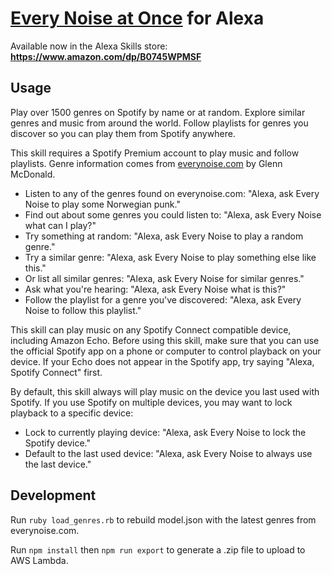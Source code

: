 # [Every Noise at Once](http://everynoise.com) for Alexa

Available now in the Alexa Skills store: <br>
**<https://www.amazon.com/dp/B0745WPMSF>**

## Usage

Play over 1500 genres on Spotify by name or at random. Explore similar genres and music from around the world. Follow playlists for genres you discover so you can play them from Spotify anywhere.

This skill requires a Spotify Premium account to play music and follow playlists. Genre information comes from [everynoise.com](http://everynoise.com) by Glenn McDonald.

* Listen to any of the genres found on everynoise.com: "Alexa, ask Every Noise to play some Norwegian punk."
* Find out about some genres you could listen to: "Alexa, ask Every Noise what can I play?"
* Try something at random: "Alexa, ask Every Noise to play a random genre."
* Try a similar genre: "Alexa, ask Every Noise to play something else like this."
* Or list all similar genres: "Alexa, ask Every Noise for similar genres."
* Ask what you're hearing: "Alexa, ask Every Noise what is this?"
* Follow the playlist for a genre you've discovered: "Alexa, ask Every Noise to follow this playlist."

This skill can play music on any Spotify Connect compatible device, including Amazon Echo. Before using this skill, make sure that you can use the official Spotify app on a phone or computer to control playback on your device. If your Echo does not appear in the Spotify app, try saying "Alexa, Spotify Connect" first.

By default, this skill always will play music on the device you last used with Spotify. If you use Spotify on multiple devices, you may want to lock playback to a specific device:

* Lock to currently playing device: "Alexa, ask Every Noise to lock the Spotify device."
* Default to the last used device: "Alexa, ask Every Noise to always use the last device."

## Development

Run `ruby load_genres.rb` to rebuild model.json with the latest genres from everynoise.com.

Run `npm install` then `npm run export` to generate a .zip file to upload to AWS Lambda.

